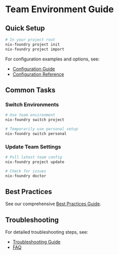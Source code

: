 # Team Environment Guide

## Quick Setup

```bash
# In your project root
nix-foundry project init
nix-foundry project import
```

For configuration examples and options, see:
- [Configuration Guide](CONFIG.md)
- [Configuration Reference](CONFIG-REFERENCE.md)

## Common Tasks

### Switch Environments
```bash
# Use team environment
nix-foundry switch project

# Temporarily use personal setup
nix-foundry switch personal
```

### Update Team Settings
```bash
# Pull latest team config
nix-foundry project update

# Check for issues
nix-foundry doctor
```

## Best Practices

See our comprehensive [Best Practices Guide](BEST-PRACTICES.md#team-setup).

## Troubleshooting

For detailed troubleshooting steps, see:
- [Troubleshooting Guide](TROUBLESHOOTING.md)
- [FAQ](FAQ.md)
